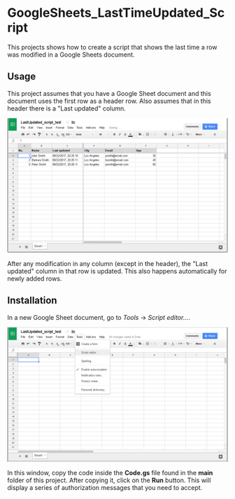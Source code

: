 # GoogleSheets_LastTimeUpdated_Script

This projects shows how to create a script that shows the last time a row was modified in a Google Sheets document.

## Usage

This project assumes that you have a Google Sheet document and this document uses the first row as a header row. Also assumes that in this header there is a "Last updated" column.

![example](/images/demo.gif?raw=true)

After any modification in any column (except in the header), the "Last updated" column in that row is updated. This also happens automatically for newly added rows.

## Installation 

In a new Google Sheet document, go to *Tools* -> *Script editor...*.

![install01](/images/pic04.png?raw=true)

In this window, copy the code inside the **Code.gs** file found in the **main** folder of this project. After copying it, click on the **Run** button. This will display a series of authorization messages that you need to accept.


